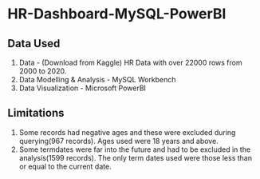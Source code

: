 # HR-Dashboard-MySQL-PowerBI

## Data Used
1. Data - (Download from Kaggle) HR Data with over 22000 rows from 2000 to 2020.
2. Data Modelling & Analysis - MySQL Workbench
3. Data Visualization - Microsoft PowerBI

## Limitations
1. Some records had negative ages and these were excluded during querying(967 records). Ages used were 18 years and above.
2. Some termdates were far into the future and had to be excluded in the analysis(1599 records). The only term dates used were those less than or equal to the current date.
